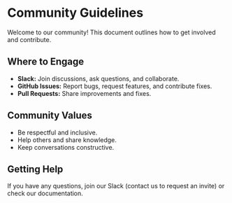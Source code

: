 # Community Guidelines

Welcome to our community! This document outlines how to get involved and contribute.

## Where to Engage

- **Slack:** Join discussions, ask questions, and collaborate.
- **GitHub Issues:** Report bugs, request features, and contribute fixes.
- **Pull Requests:** Share improvements and fixes.

## Community Values

- Be respectful and inclusive.
- Help others and share knowledge.
- Keep conversations constructive.

## Getting Help

If you have any questions, join our Slack (contact us to request an invite) or check our documentation.


